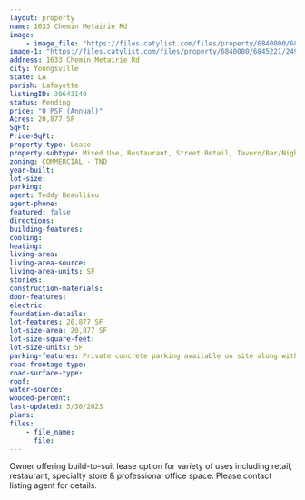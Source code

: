 ```yaml
---
layout: property
name: 1633 Chemin Metairie Rd
image:
    - image_file: "https://files.catylist.com/files/property/6840000/6845221/24953148_Surrounding_Retail.jpg"
image-1: "https://files.catylist.com/files/property/6840000/6845221/24986031_Aerial.jpg"
address: 1633 Chemin Metairie Rd
city: Youngsville
state: LA
parish: Lafayette
listingID: 30643140
status: Pending
price: "0 PSF (Annual)"
Acres: 20,877 SF
SqFt:
Price-SqFt:
property-type: Lease
property-subtype: Mixed Use, Restaurant, Street Retail, Tavern/Bar/Nightclub, Other
zoning: COMMERCIAL - TND
year-built:
lot-size:
parking:
agent: Teddy Beaullieu
agent-phone:
featured: false
directions:
building-features:
cooling:
heating:
living-area:
living-area-source:
living-area-units: SF
stories:
construction-materials:
door-features:
electric:
foundation-details:
lot-features: 20,877 SF
lot-size-area: 20,877 SF
lot-size-square-feet:
lot-size-units: SF
parking-features: Private concrete parking available on site along with public on-street parking.
road-frontage-type:
road-surface-type:
roof:
water-source:
wooded-percent:
last-updated: 5/30/2023
plans:
files:
    - file_name:
      file:
---
```

Owner offering build-to-suit lease option for variety of uses including retail, restaurant, specialty store &amp; professional office space. Please contact listing agent for details.
